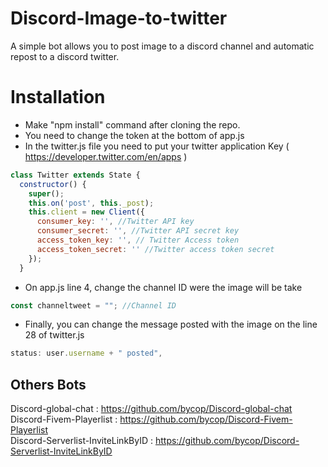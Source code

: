 # Discord-Image-to-twitter
A simple bot allows you to post image to a discord channel and automatic repost to a discord twitter.

# Installation
- Make "npm install" command after cloning the repo.
- You need to change the token at the bottom of app.js
- In the twitter.js file you need to put your twitter application Key ( https://developer.twitter.com/en/apps )
```javascript
class Twitter extends State {
  constructor() {
    super();
    this.on('post', this._post);
    this.client = new Client({
      consumer_key: '', //Twitter API key
      consumer_secret: '', //Twitter API secret key
      access_token_key: '', // Twitter Access token
      access_token_secret: '' //Twitter access token secret
    });
  }
```
- On app.js line 4, change the channel ID were the image will be take
```javascript
const channeltweet = ""; //Channel ID
```
- Finally, you can change the message posted with the image on the line 28 of twitter.js 
```javascript
status: user.username + " posted",
```

## Others Bots

Discord-global-chat : https://github.com/bycop/Discord-global-chat <br>
Discord-Fivem-Playerlist : https://github.com/bycop/Discord-Fivem-Playerlist <br>
Discord-Serverlist-InviteLinkByID : https://github.com/bycop/Discord-Serverlist-InviteLinkByID
